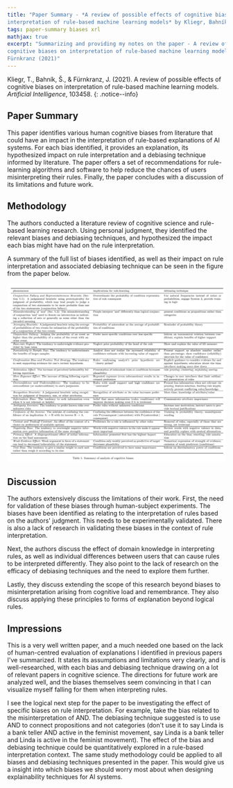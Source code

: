 ```yaml
---
title: "Paper Summary - *A review of possible effects of cognitive biases on
interpretation of rule-based machine learning models* by Kliegr, Bahník and Fürnkranz (2021)"
tags: paper-summary biases xrl
mathjax: true
excerpt: "Summarizing and providing my notes on the paper - A review of possible effects of 
cognitive biases on interpretation of rule-based machine learning models by Kliegr, Bahník and 
Fürnkranz (2021)"
---
```


Kliegr, T., Bahník, Š., & Fürnkranz, J. (2021). A review of possible effects of cognitive biases on
interpretation of rule-based machine learning models. *Artificial Intelligence*, 103458.
[<i class="far fa-file-pdf"></i>](https://arxiv.org/pdf/1804.02969.pdf)
{: .notice--info}

## Paper Summary

This paper identifies various human cognitive biases from literature that could have an impact in
the interpretation of rule-based explanations of AI systems. For each bias identified, it provides an
explanation, its hypothesized impact on rule interpretation and a debiasing technique informed by
literature. The paper offers a set of recommendations for rule-learning algorithms and software to
help reduce the chances of users misinterpreting their rules. Finally, the paper concludes with a
discussion of its limitations and future work.

## Methodology

The authors conducted a literature review of cognitive science and rule-based learning research.
Using personal judgment, they identified the relevant biases and debiasing techniques, and
hypothesized the impact each bias might have had on the rule interpretation.

A summary of the full list of biases identified, as well as their impact on rule interpretation and
associated debiasing technique can be seen in the figure from the paper below.

![List of biases](/assets/images/kliegr_biases.jpg)

## Discussion

The authors extensively discuss the limitations of their work. First, the need for validation of
these biases through human-subject experiments. The biases have been identified as relating to the
interpretation of rules based on the authors' judgment. This needs to be experimentally validated.
There is also a lack of research in validating these biases in the context of rule interpretation.

Next, the authors discuss the effect of domain knowledge in interpreting rules, as well as
individual differences between users that can cause rules to be interpreted differently. They also
point to the lack of research on the efficacy of debiasing techniques and the need to explore them
further.

Lastly, they discuss extending the scope of this research beyond biases to misinterpretation arising
from cognitive load and remembrance. They also discuss applying these principles to forms of
explanation beyond logical rules.

## Impressions

This is a very well written paper, and a much needed one based on the lack of human-centred
evaluation of explanations I identified in previous papers I've summarized. It states its
assumptions and limitations very clearly, and is well-researched, with each bias and debiasing
technique drawing on a lot of relevant papers in cognitive science. The directions for future work
are analyzed well, and the biases themselves seem convincing in that I can visualize myself falling
for them when interpreting rules.

I see the logical next step for the paper to be investigating the effect of specific biases on rule
interpretation. For example, take the bias related to the misinterpretation of AND. The debiasing
technique suggested is to use AND to connect propositions and not categories (don't use it to say
Linda is a bank teller AND active in the feminist movement, say Linda is a bank teller and Linda is
active in the feminist movement). The effect of the bias and debiasing technique could be
quantitatively explored in a rule-based interpretation context. The same study methodology could be
applied to all biases and debiasing techniques presented in the paper. This would give us a insight
into which biases we should worry most about when designing explainability techniques for AI systems.